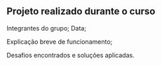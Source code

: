 ## Projeto realizado durante o curso

Integrantes do grupo;
Data;

Explicação breve de funcionamento;

Desafios encontrados e soluções aplicadas.
